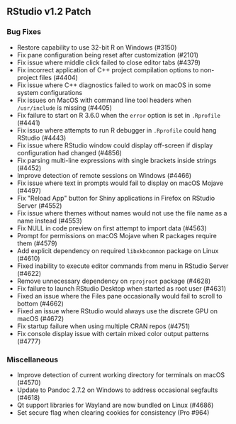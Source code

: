 
## RStudio v1.2 Patch

### Bug Fixes

- Restore capability to use 32-bit R on Windows (#3150)
- Fix pane configuration being reset after customization (#2101)
- Fix issue where middle click failed to close editor tabs (#4379)
- Fix incorrect application of C++ project compilation options to non-project files (#4404)
- Fix issue where C++ diagnostics failed to work on macOS in some system configurations
- Fix issues on MacOS with command line tool headers when `/usr/include` is missing (#4405)
- Fix failure to start on R 3.6.0 when the `error` option is set in `.Rprofile` (#4441)
- Fix issue where attempts to run R debugger in `.Rprofile` could hang RStudio (#4443)
- Fix issue where RStudio window could display off-screen if display configuration had changed (#4856)
- Fix parsing multi-line expressions with single brackets inside strings (#4452)
- Improve detection of remote sessions on Windows (#4466)
- Fix issue where text in prompts would fail to display on macOS Mojave (#4497)
- Fix "Reload App" button for Shiny applications in Firefox on RStudio Server (#4552)
- Fix issue where themes without names would not use the file name as a name instead (#4553)
- Fix NULL in code preview on first attempt to import data (#4563)
- Prompt for permissions on macOS Mojave when R packages require them (#4579)
- Add explicit dependency on required `libxkbcommon` package on Linux (#4610)
- Fixed inability to execute editor commands from menu in RStudio Server (#4622)
- Remove unnecessary dependency on `rprojroot` package (#4628)
- Fix failure to launch RStudio Desktop when started as root user (#4631)
- Fixed an issue where the Files pane occasionally would fail to scroll to bottom (#4662)
- Fixed an issue where RStudio would always use the discrete GPU on macOS (#4672)
- Fix startup failure when using multiple CRAN repos (#4751)
- Fix console display issue with certain mixed color output patterns (#4777)

### Miscellaneous

- Improve detection of current working directory for terminals on macOS (#4570)
- Update to Pandoc 2.7.2 on Windows to address occasional segfaults (#4618)
- Qt support libraries for Wayland are now bundled on Linux (#4686)
- Set secure flag when clearing cookies for consistency (Pro #964)
